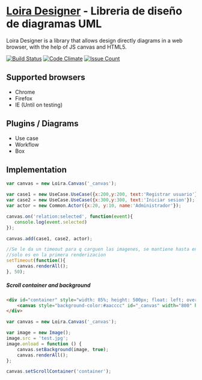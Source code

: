 [Loira Designer](http://lanstat.net) - Libreria de diseño de diagramas UML
=========
Loira Designer is a library that allows design directly diagrams in a web browser, with the help of JS canvas and HTML5.

[![Build Status](https://travis-ci.org/lanstat/loiraDesigner.svg?branch=master)](https://travis-ci.org/lanstat/loiraDesigner) [![Code Climate](https://codeclimate.com/github/lanstat/loiraDesigner/badges/gpa.svg)](https://codeclimate.com/github/lanstat/loiraDesigner) [![Issue Count](https://codeclimate.com/github/lanstat/loiraDesigner/badges/issue_count.svg)](https://codeclimate.com/github/lanstat/loiraDesigner)

Supported browsers
--------------------------------------

- Chrome
- Firefox
- IE (Until on testing)

Plugins / Diagrams
--------------------------------------

- Use case
- Workflow
- Box

Implementation
--------------------------------------

```javascript
var canvas = new Loira.Canvas('_canvas');

var case1 = new UseCase.UseCase({x:200,y:200, text:'Registrar usuario'});
var case2 = new UseCase.UseCase({x:300,y:300, text:'Iniciar sesion'});
var actor = new Common.Actor({x:20, y:10, name:'Administrador'});

canvas.on('relation:selected', function(event){
   console.log(event.selected) 
});

canvas.add(case1, case2, actor);

//Se le da un timeout para q carguen las imagenes, se mantiene hasta encontrar otra forma
//solo es en la primera renderizacion
setTimeout(function(){
    canvas.renderAll();
}, 50);
```

##### Scroll container and background #####

```html
<div id="container" style="width: 85%; height: 500px; float: left; overflow: auto">
    <canvas style="background-color:#aacccc" id="_canvas" width="800" height="500" tabindex="999"></canvas>
</div>
```

```javascript
var canvas = new Loira.Canvas('_canvas');

var image = new Image();
image.src = 'test.jpg';
image.onload = function () {
    canvas.setBackground(image, true);
    canvas.renderAll();
};

canvas.setScrollContainer('container');
```